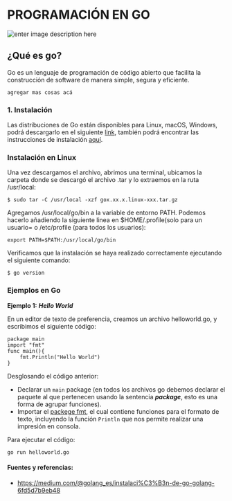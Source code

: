 # PROGRAMACIÓN EN  GO
![enter image description here](https://whitesmith-website.s3.amazonaws.com/2016/May/gopher_head-1462551971634.png)
## ¿Qué es go?

Go es un lenguaje de programación de código abierto que facilita la construcción de software de manera simple, segura y eficiente.

    agregar mas cosas acá 

### 1. Instalación 

Las distribuciones de Go están disponibles para Linux, macOS, Windows, podrá descargarlo en el siguiente [link](https://golang.org/dl/), también podrá encontrar las instrucciones de instalación [aquí](https://golang.org/doc/install).


### Instalación en Linux 

Una vez descargamos el archivo, abrimos una terminal, ubicamos la carpeta donde se descargó el archivo .tar y lo extraemos en la ruta /usr/local:

    $ sudo tar -C /usr/local -xzf gox.xx.x.linux-xxx.tar.gz

Agregamos /usr/local/go/bin a la variable de entorno PATH. 
Podemos hacerlo añadiendo la siguiente linea en $HOME/.profile(solo para un usuario= o /etc/profile (para todos los usuarios):

    export PATH=$PATH:/usr/local/go/bin

Verificamos que la instalación se haya realizado correctamente ejecutando el siguiente comando: 

    $ go version

### Ejemplos en Go
**Ejemplo 1:** ***Hello World***

En un editor de texto de preferencia, creamos un archivo helloworld.go, y escribimos el siguiente código: 

    package main 
    import "fmt"
    func main(){
	    fmt.Println("Hello World")
    }
Desglosando el código anterior: 

 - Declarar un `main` package (en todos los archivos go  debemos declarar el paquete al que pertenecen usando la sentencia ***package***, esto es una forma de agrupar funciones).
 - Importar el [packege fmt](https://golang.org/pkg/fmt/), el cual contiene funciones para el formato de texto, incluyendo la función `Println` que nos permite realizar una impresión en consola.

Para ejecutar el código: 

    go run helloworld.go

 

#### Fuentes  y referencias:
+ https://medium.com/@golang_es/instalaci%C3%B3n-de-go-golang-6fd5d7b9eb48


  
  

  
  

